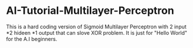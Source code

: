 # AI-Tutorial-Multilayer-Perceptron
This is a hard coding version of Sigmoid Multilayer Perceptron with 2 input *2 hideen *1 output that can slove XOR problem. It is just for "Hello World" for the A.I beginners.
